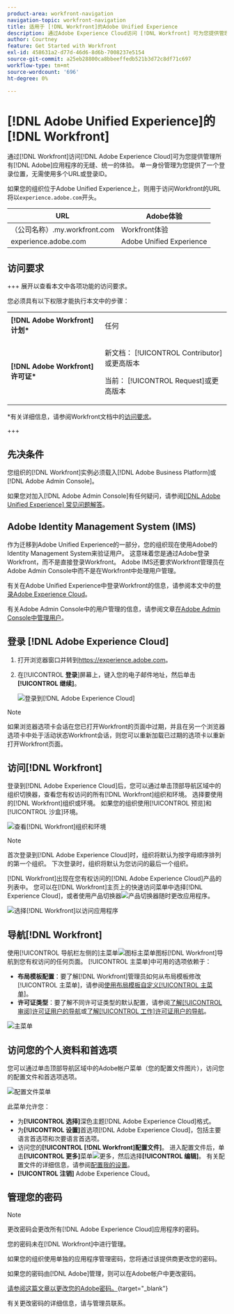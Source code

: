 ```yaml
---
product-area: workfront-navigation
navigation-topic: workfront-navigation
title: 适用于 [!DNL Workfront]的Adobe Unified Experience
description: 通过Adobe Experience Cloud访问 [!DNL Workfront] 可为您提供管理所有Adobe应用程序的无缝、统一的体验。
author: Courtney
feature: Get Started with Workfront
exl-id: 458631a2-d77d-46d6-8d6b-7008237e5154
source-git-commit: a25eb28800ca8bbeeffedb521b3d72c8df71c697
workflow-type: tm+mt
source-wordcount: '696'
ht-degree: 0%

---
```


# [!DNL Adobe Unified Experience]的[!DNL Workfront]

<!--Audited: 10/2024-->

通过[!DNL Workfront]访问[!DNL Adobe Experience Cloud]可为您提供管理所有[!DNL Adobe]应用程序的无缝、统一的体验。 单一身份管理为您提供了一个登录位置，无需使用多个URL或登录ID。

如果您的组织位于Adobe Unified Experience上，则用于访问Workfront的URL将以`experience.adobe.com`开头。

| URL | Adobe体验 |
|------------|------------|
| （公司名称）.my.workfront.com | Workfront体验 |
| experience.adobe.com | Adobe Unified Experience |

## 访问要求

+++ 展开以查看本文中各项功能的访问要求。 

您必须具有以下权限才能执行本文中的步骤：

<table style="table-layout:auto"> 
 <col> 
 <col> 
 <tbody> 
  <tr> 
   <td role="rowheader"><strong>[!DNL Adobe Workfront] 计划*</strong></td> 
   <td> <p>任何</p> </td> 
  </tr> 
  <tr> 
   <td role="rowheader"><strong>[!DNL Adobe Workfront] 许可证*</strong></td> 
   <td> <p>新文档： [!UICONTROL Contributor]或更高版本</p> 
   <p>当前： [!UICONTROL Request]或更高版本</p> </td> 
  </tr> 
 </tbody> 
</table>

*有关详细信息，请参阅Workfront文档中的[访问要求](/help/quicksilver/administration-and-setup/add-users/access-levels-and-object-permissions/access-level-requirements-in-documentation.md)。

+++

## 先决条件

您组织的[!DNL Workfront]实例必须载入[!DNL Adobe Business Platform]或[!DNL Adobe Admin Console]。

如果您对加入[!DNL Adobe Admin Console]有任何疑问，请参阅[[!DNL Adobe Unified Experience] 常见问题解答](/help/quicksilver/workfront-basics/navigate-workfront/workfront-navigation/unified-experience-faq.md/)。

## Adobe Identity Management System (IMS)

作为迁移到Adobe Unified Experience的一部分，您的组织现在使用Adobe的Identity Management System来验证用户。 这意味着您是通过Adobe登录Workfront，而不是直接登录Workfront。 Adobe IMS还要求Workfront管理员在Adobe Admin Console中而不是在Workfront中处理用户管理。

有关在Adobe Unified Experience中登录Workfront的信息，请参阅本文中的[登录Adobe Experience Cloud](#log-in-to-adobe-experience-cloud)。

有关Adobe Admin Console中的用户管理的信息，请参阅文章[在Adobe Admin Console中管理用户](/help/quicksilver/administration-and-setup/add-users/create-and-manage-users/admin-console.md)。

## 登录 [!DNL Adobe Experience Cloud]

1. 打开浏览器窗口并转到<https://experience.adobe.com>。
1. 在&#x200B;[!UICONTROL **登录**]&#x200B;屏幕上，键入您的电子邮件地址，然后单击&#x200B;**[!UICONTROL 继续]**。

   ![登录到[!DNL Adobe Experience Cloud]](assets/aec-login-page.png)

>[!NOTE]
>
>如果浏览器选项卡会话在您已打开Workfront的页面中过期，并且在另一个浏览器选项卡中处于活动状态Workfront会话，则您可以重新加载已过期的选项卡以重新打开Workfront页面。

## 访问[!DNL Workfront]

登录到[!DNL Adobe Experience Cloud]后，您可以通过单击顶部导航区域中的组织切换器，查看您有权访问的所有[!DNL Workfront]组织和环境。 选择要使用的[!DNL Workfront]组织或环境。 如果您的组织使用[!UICONTROL 预览]和[!UICONTROL 沙盒]环境。

![查看[!DNL Workfront]组织和环境](assets/aec-view-all-orgs.png)

>[!NOTE]
>
>首次登录到[!DNL Adobe Experience Cloud]时，组织将默认为按字母顺序排列的第一个组织。 下次登录时，组织将默认为您访问的最后一个组织。

[!DNL Workfront]出现在您有权访问的[!DNL Adobe Experience Cloud]产品的列表中。 您可以在[!DNL Workfront]主页上的快速访问菜单中选择[!DNL Experience Cloud]，或者使用产品切换器![产品切换器](assets/main-menu-icon.png)随时更改应用程序。

![选择[!DNL Workfront]以访问应用程序](assets/aec-product-switcher.png)

## 导航[!DNL Workfront]

使用[!UICONTROL 导航栏左侧的]主菜单![图标](assets/main-menu-icon-left-nav.png)主菜单图标[!DNL Workfront]导航到您有权访问的任何页面。 [!UICONTROL 主菜单]中可用的选项依赖于：

* **布局模板配置**：要了解[!DNL Workfront]管理员如何从布局模板修改[!UICONTROL 主菜单]，请参阅[使用布局模板自定义[!UICONTROL 主菜单]](/help/quicksilver/administration-and-setup/customize-workfront/use-layout-templates/customize-main-menu.md)。
* **许可证类型**：要了解不同许可证类型的默认配置，请参阅[了解[!UICONTROL 审阅]许可证用户的导航](/help/quicksilver/workfront-basics/navigate-workfront/workfront-navigation/reviewer-global-navigation-bar.md)或[了解[!UICONTROL 工作]许可证用户的导航](/help/quicksilver/workfront-basics/navigate-workfront/workfront-navigation/worker-global-navigation-bar.md)。

![主菜单](assets/main-menu-options-left-nav.png)

## 访问您的个人资料和首选项

您可以通过单击顶部导航区域中的Adobe帐户菜单（您的配置文件图片），访问您的配置文件和首选项选项。

![配置文件菜单](assets/aec-profile-picture-menu.png)

此菜单允许您：

* 为&#x200B;**[!UICONTROL 选择]**&#x200B;深色主题[!DNL Adobe Experience Cloud]格式。
* 为&#x200B;**[!UICONTROL 设置]**&#x200B;首选项[!DNL Adobe Experience Cloud]，包括主要语言首选项和次要语言首选项。
* 访问您的&#x200B;**[!UICONTROL [!DNL Workfront]配置文件]**。 进入配置文件后，单击&#x200B;**[!UICONTROL 更多]**&#x200B;菜单![更多](assets/more-icon.png)，然后选择&#x200B;**[!UICONTROL 编辑]**。 有关配置文件的详细信息，请参阅[配置我的设置](/help/quicksilver/workfront-basics/manage-your-account-and-profile/configuring-your-user-profile/configure-my-settings.md)。
* **[!UICONTROL 注销]** Adobe Experience Cloud。

## 管理您的密码

>[!NOTE]
>
>更改密码会更改所有[!DNL Adobe Experience Cloud]应用程序的密码。

您的密码未在[!DNL Workfront]中进行管理。

如果您的组织使用单独的应用程序管理密码，您将通过该提供商更改您的密码。

如果您的密码由[!DNL Adobe]管理，则可以在Adobe帐户中更改密码。

[请参阅这篇文章以更改您的Adobe密码。](https://helpx.adobe.com/cn/manage-account/using/change-or-reset-password.html){target="_blank"}

有关更改密码的详细信息，请与管理员联系。


